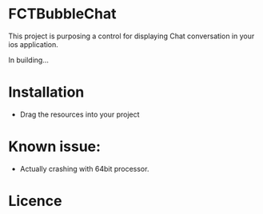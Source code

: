 FCTBubbleChat
=============

This project is purposing a control for displaying Chat conversation in your ios application.

In building...

Installation
=============
- Drag the resources into your project

Known issue:
=============
- Actually crashing with 64bit processor.

Licence
=============


